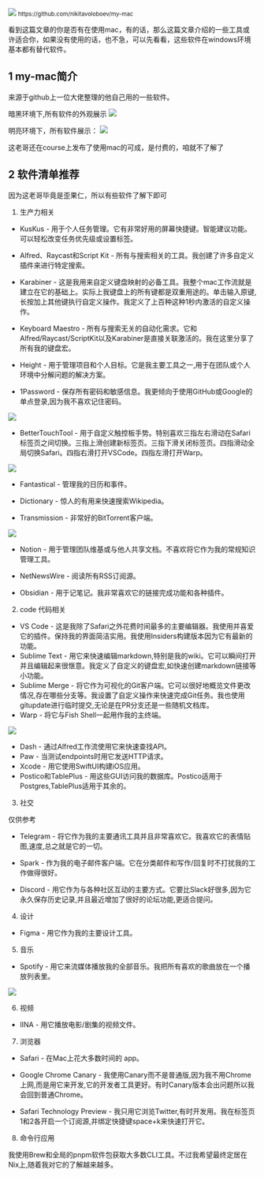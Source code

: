 <img src="/assets/image/240910-macos上实用工具-1.png" style="max-width: 70%; height: auto;">
<small>https://github.com/nikitavoloboev/my-mac</small>


看到这篇文章的你是否有在使用mac，有的话，那么这篇文章介绍的一些工具或许适合你，如果没有使用的话，也不急，可以先看看，这些软件在windows环境基本都有替代软件。

## 1  my-mac简介

来源于github上一位大佬整理的他自己用的一些软件。

暗黑环境下,所有软件的外观展示
![](/assets/image/240910-macos上实用工具-1.png)

明亮环境下，所有软件展示：
![](/assets/image/240910-macos上实用工具-2.png)

这老哥还在course上发布了使用mac的可成，是付费的，咱就不了解了

## 2 软件清单推荐

因为这老哥毕竟是歪果仁，所以有些软件了解下即可

1. 生产力相关

- KusKus - 用于个人任务管理。它有非常好用的屏幕快捷键。智能建议功能。可以轻松改变任务优先级或设置标签。 

- Alfred、Raycast和Script Kit - 所有与搜索相关的工具。我创建了许多自定义插件来进行特定搜索。

- Karabiner - 这是我用来自定义键盘映射的必备工具。我整个mac工作流就是建立在它的基础上。实际上我键盘上的所有键都是双重用途的。单击输入原键,长按加上其他键执行自定义操作。我定义了上百种这种1秒内激活的自定义操作。

- Keyboard Maestro - 所有与搜索无关的自动化需求。它和Alfred/Raycast/ScriptKit以及Karabiner是直接关联激活的。我在这里分享了所有我的键盘宏。
 
- Height - 用于管理项目和个人目标。它是我主要工具之一,用于在团队或个人环境中分解问题的解决方案。

- 1Password - 保存所有密码和敏感信息。我更倾向于使用GitHub或Google的单点登录,因为我不喜欢记住密码。


![](/assets/image/240910-macos上实用工具-3.png)


- BetterTouchTool - 用于自定义触控板手势。特别喜欢三指左右滑动在Safari标签页之间切换。三指上滑创建新标签页。三指下滑关闭标签页。四指滑动全局切换Safari。四指右滑打开VSCode。四指左滑打开Warp。


![](/assets/image/240910-macos上实用工具-4.png)


- Fantastical - 管理我的日历和事件。

- Dictionary - 惊人的有用来快速搜索Wikipedia。


- Transmission - 非常好的BitTorrent客户端。

![](/assets/image/240910-macos上实用工具-5.png)


- Notion - 用于管理团队维基或与他人共享文档。不喜欢将它作为我的常规知识管理工具。

- NetNewsWire - 阅读所有RSS订阅源。 
 
- Obsidian - 用于记笔记。我非常喜欢它的链接完成功能和各种插件。

2. code 代码相关

- VS Code - 这是我除了Safari之外花费时间最多的主要编辑器。我使用并喜爱它的插件。保持我的界面简洁实用。我使用Insiders构建版本因为它有最新的功能。
- Sublime Text - 用它来快速编辑markdown,特别是我的wiki。它可以瞬间打开并且编辑起来很惬意。我定义了自定义的键盘宏,如快速创建markdown链接等小功能。
- Sublime Merge - 将它作为可视化的Git客户端。它可以很好地概览文件更改情况,存在哪些分支等。我设置了自定义操作来快速完成Git任务。我也使用gitupdate进行临时提交,无论是在PR分支还是一些随机文档库。
- Warp - 将它与Fish Shell一起用作我的主终端。


![](/assets/image/240910-macos上实用工具-6.png)


- Dash - 通过Alfred工作流使用它来快速查找API。
- Paw - 当测试endpoints时用它发送HTTP请求。
- Xcode - 用它使用SwiftUI构建iOS应用。
- Postico和TablePlus - 用这些GUI访问我的数据库。Postico适用于Postgres,TablePlus适用于其余的。

3. 社交

仅供参考

- Telegram - 将它作为我的主要通讯工具并且非常喜欢它。我喜欢它的表情贴图,速度,总之就是它的一切。

- Spark - 作为我的电子邮件客户端。它在分类邮件和写作/回复时不打扰我的工作做得很好。

- Discord - 用它作为与各种社区互动的主要方式。它要比Slack好很多,因为它永久保存历史记录,并且最近增加了很好的论坛功能,更适合提问。


4. 设计

- Figma - 用它作为我的主要设计工具。

5. 音乐

- Spotify - 用它来流媒体播放我的全部音乐。我把所有喜欢的歌曲放在一个播放列表里。

![](/assets/image/240910-macos上实用工具-7.png)


6. 视频

- IINA - 用它播放电影/剧集的视频文件。

7. 浏览器

- Safari - 在Mac上花大多数时间的 app。

- Google Chrome Canary - 我使用Canary而不是普通版,因为我不用Chrome上网,而是用它来开发,它的开发者工具更好。有时Canary版本会出问题所以我会回到普通Chrome。

- Safari Technology Preview - 我只用它浏览Twitter,有时开发用。我在标签页1和2各开启一个订阅源,并绑定快捷键space+k来快速打开它。

8. 命令行应用

我使用Brew和全局的pnpm软件包获取大多数CLI工具。不过我希望最终定居在Nix上,随着我对它的了解越来越多。

